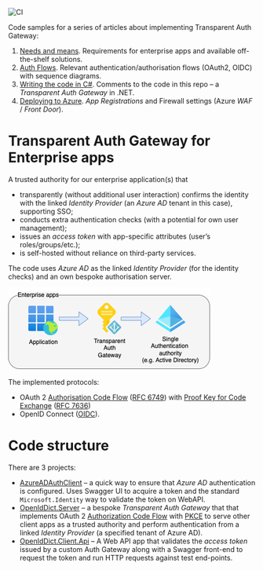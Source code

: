 ![CI](https://github.com/AKlaus/Transparent-Auth-Gateway/workflows/CI/badge.svg)

Code samples for a series of articles about implementing Transparent Auth Gateway:
1. [Needs and means](https://alex-klaus.com/transparent-auth-gateway-1). Requirements for enterprise apps and available off-the-shelf solutions.
2. [Auth Flows](https://alex-klaus.com/transparent-auth-gateway-2). Relevant authentication/authorisation flows (OAuth2, OIDC) with sequence diagrams.
3. [Writing the code in C#](https://alex-klaus.com/transparent-auth-gateway-3). Comments to the code in this repo – a _Transparent Auth Gateway_ in .NET.
4. [Deploying to Azure](https://alex-klaus.com/transparent-auth-gateway-4). _App Registrations_ and Firewall settings (Azure _WAF_ / _Front Door_).

# Transparent Auth Gateway for Enterprise apps

A trusted authority for our enterprise application(s) that
- transparently (without additional user interaction) confirms the identity with the linked _Identity Provider_ (an _Azure AD_ tenant in this case), supporting SSO;
- conducts extra authentication checks (with a potential for own user management);
- issues an _access token_ with app-specific attributes (user’s roles/groups/etc.);
- is self-hosted without reliance on third-party services.

The code uses _Azure AD_ as the linked _Identity Provider_ (for the identity checks) and an own bespoke authorisation server. 

![Transparent Auth Gateway](./auth-gateway-enterprise-apps.png)

The implemented protocols:
- OAuth 2 [Authorisation Code Flow](https://auth0.com/docs/get-started/authentication-and-authorization-flow/authorization-code-flow) ([RFC 6749](https://www.rfc-editor.org/rfc/rfc6749#section-4.1)) with [Proof Key for Code Exchange](https://www.oauth.com/oauth2-servers/pkce/) ([RFC 7636](https://www.rfc-editor.org/rfc/rfc7636))
- OpenID Connect ([OIDC](https://openid.net/connect/)).

# Code structure
There are 3 projects:

- [AzureADAuthClient](./AzureADAuthClient) – a quick way to ensure that _Azure AD_ authentication is configured. Uses Swagger UI to acquire a token and the standard `Microsoft.Identity` way to validate the token on WebAPI.
- [OpenIdDict.Server](./OpenIdDict.Server) – a bespoke _Transparent Auth Gateway_ that that implements OAuth 2 [Authorization Code Flow](https://auth0.com/docs/get-started/authentication-and-authorization-flow/authorization-code-flow) with [PKCE](https://oauth.net/2/pkce/) to serve other client apps as a trusted authority and perform authentication from a linked _Identity Provider_ (a specified tenant of Azure AD).
- [OpenIdDict.Client.Api](./OpenIdDict.Client.Api) – A Web API app that validates the _access token_ issued by a custom Auth Gateway along with a Swagger front-end to request the token and run HTTP requests against test end-points.

